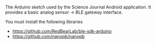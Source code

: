 The Arduino sketch used by the Science Journal Android application. It provides
a basic analog sensor -> BLE gateway interface.

You must install the following libraries
 * https://github.com/RedBearLab/ble-sdk-arduino
 * https://github.com/nanopb/nanopb
